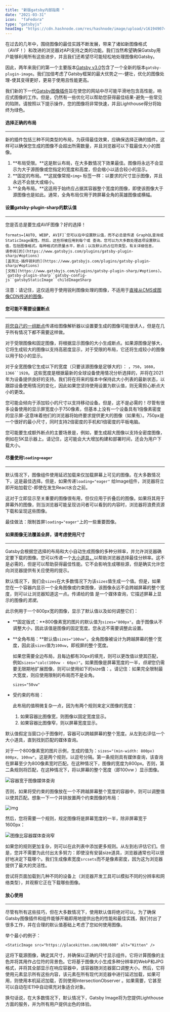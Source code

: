 ```yaml
---
title: "新版gatsby内部指南 "
date: "2021-03-31"
icon:  "faFedora"
type: "gatsbyjs"
headImg: "https://cdn.hashnode.com/res/hashnode/image/upload/v1619490746440/vIDasKwWz.png?w=1600&h=840&fit=crop&crop=entropy&auto=compre"
---
```


在过去的几年中，围绕图像的最佳实践不断发展，带来了诸如新图像格式（AVIF！）和改进的浏览器对API支持之类的功能。我们当然希望确保Gatsby用户能够利用所有这些进步，并且我们还希望尽可能轻松地处理图像和Gatsby。 

因此，两年来我们的第一个主要版本[Gatsby v3.0](https://www.gatsbyjs.com/docs/reference/release-notes/v3.0/)包含了一个全新的版本`gatsby-plugin-image`。我们加倍考虑了Gatsby框架的最大优势之一-健壮，优化的图像处理-使其变得更好，更易于使用且性能更高。 

我们新的下一代[Gatsby图像插件](https://www.gatsbyjs.com/plugins/gatsby-plugin-image)旨在使您的网站中尽可能平滑地包含高性能，响应式图像的工作。但是，仍然有一些优化可以帮助您获得最佳结果-避免一些常见的陷阱。请按照以下提示操作，您的图像将非常快速，并且Lighthouse得分将始终为绿色。

#### 选择正确的布局

---

新的插件包括三种不同类型的布局，为获得最佳效果，应确保选择正确的插件。这样可以确保您生成的图像不会超出所需数量，并且浏览器可以下载最佳大小的图像。

1. **布局受限。**这是默认布局，在大多数情况下效果最佳。图像将永远不会显示为大于源图像或您指定的宽度和高度，但会缩小以适合较小的显示。
2. **固定的布局。**这就像常规`<img>` 标签一样：以要求的尺寸显示图像，并且永远不会放大或缩小。
3. **全角布局。**这适用于始终应占据其容器整个宽度的图像，即使该图像大于源图像也是如此。通常，全角布局仅用于跨屏幕全角的英雄图像或横幅。

#### 设置gatsby-plugin-sharp的默认值

----

您是否总是要生成AVIF图像？好的选择！ 

```
formats=[AUTO, WEBP, AVIF]`您可以在中设置默认值，而不必总是传递 GraphQL查询或StaticImage属性。然后，这些将被应用到每个或 查询。您可以为大多数处理选项设置默认值，包括图像格式。每种格式的质量水平，断点；以及默认的占位符类型。有关详细信息，
请参阅[的](https://www.gatsbyjs.com/plugins/gatsby-plugin-sharp/#options)
[盖茨比-插件锐利的](https://www.gatsbyjs.com/plugins/gatsby-plugin-sharp/#options)
[文档](https://www.gatsbyjs.com/plugins/gatsby-plugin-sharp/#options)。 
`gatsby-plugin-sharp``gatsby-config-js``gatsbyStaticImage``childImageSharp
```

注意：请记住，这仅适用于使用锐利图像处理的图像，不适用于[直接从CMS或图像CDN传送的图像](https://www.gatsbyjs.com/docs/how-to/images-and-media/using-gatsby-plugin-image/#using-images-from-a-cms-or-cdn)。

#### 您可能不需要设置断点

----

[将您自己的一组断点](https://www.gatsbyjs.com/docs/reference/built-in-components/gatsby-plugin-image/#all-options)传递给图像解析器以设置要生成的图像可能很诱人，但是在几乎所有情况下都不需要这样做。 

对于受限图像和固定图像，将根据显示图像的大小生成断点。如果源图像足够大，它将生成较大的图像以支持高密度显示，对于受限的布局，它还将生成较小的图像以用于较小的显示。 

对于全宽图像它生成以下的宽度（只要该源图像是足够大的）： ，`750`，`1080`，`1366``1920`。 这些宽度是根据最新的全球设备使用情况分析选择的，并将在2021年为设备提供良好的支持。我们将在将来的版本中保持此大小列表的最新状态，以跟踪设备使用情况的变化，因此如果您坚持使用设置为默认值，则无需担心断点大小的更改。

您可能会倾向于添加较小的尺寸以支持移动设备。但是，这不是必需的！尽管有很多设备使用的显示屏宽度小于750像素，但基本上没有一个设备具有1倍像素密度的显示屏-这意味着他们的浏览器将始终要求提供更大的图像（如果有）。750px是一个很好的最小尺寸，同时支持2倍密度的手机和1倍密度的平板电脑。

您可能要生成额外断点的主要场景是，例如，要生成超大图像以支持全密度图像，例如在5K显示器上。请记住，这可能会大大增加构建和部署时间，还会为用户下载大小。

#### 尽量使用`loading=eager`

----

默认情况下，图像组件使用延迟加载来仅加载屏幕上可见的图像。在大多数情况下，这是最佳选择。但是，如果传递`loading="eager"` 给Image组件，浏览器将立即开始加载它-即使在发生React水合之前。

这对于立即显示至关重要的图像很有用，但仅应用于折叠后的图像。如果将其用于屏幕外的图像，则当浏览器可能呈现访问者可以看到的内容时，浏览器将浪费资源下载和呈现这些图像。

最佳做法：限制首屏`loading="eager"`上的一些重要图像。

#### 如果图像无法覆盖全屏，请考虑使用尺寸

----

Gatsby会根据您选择的布局和大小自动生成图像的多种分辨率，并允许浏览器确定要下载的图像。您可以传递一个[大小道具，](https://developer.mozilla.org/en-US/docs/Web/API/HTMLImageElement/sizes)以帮助浏览器选择最佳分辨率。这不是必需的，但是可以帮助获得最佳性能。它不会影响生成哪些源，但是确实允许您向浏览器提供有关应使用的提示。 

默认情况下，我们会`sizes`在大多数情况下为该`sizes`值生成一个值。但是，如果您在一个容器内显示一个全角图像或约束图像，该图像永远不会跨越屏幕的整个宽度，则可以让浏览器知道这一点。传递给的值 是一个媒体查询，它描述屏幕上显示的图像的*宽度*。 

此示例用于一个800px宽的图像，显示了默认值以及如何调整它们：

- **固定版式：**800像素宽的图片的默认值为`sizes="800px"`。由于图像从不调整大小，因此该值是图像的固定宽度。您永远不需要调整此设置。

- **全角布局：**默认值`sizes="100vw"`。全角图像被设计为跨越屏幕的整个宽度，因此该`sizes`值为`100vw`，即视屏的整个宽度。

  如果您需要全边布局，且每边都有30px的填充，则可以更改值以使其匹配，例如`sizes="calc(100vw - 60px)"`。如果图像是屏幕宽度的一半，*但是*您仍需要无限期地扩展图像，则可以使用如下的size值：。请记住：如果完全限制最大宽度，则应使用限制的布局而不是全角。

  `sizes="50vw"`

- 受约束的布局：

  此布局的值稍微复杂一点，因为有两个规则来定义图像的宽度：

  1. 如果容器比图像宽，则图像以固定宽度显示。
  2. 如果容器比图像窄，则以屏幕宽度显示。

默认值假定当窗口小于图像时，容器可以跨越屏幕的整个宽度。从左到右评估一个大小道具，直到找到匹配的媒体查询。

对于一个800像素宽的图片示例，生成的值为：`sizes="(min-width: 800px) 800px, 100vw"`。这是两个规则，以逗号分隔。第一条规则具有媒体查询，该查询在屏幕至少为800像素宽时匹配。在这种情况下，图像的宽度为800px。否则，第二条规则将匹配，在这种情况下，将以屏幕的整个宽度（即100vw ）显示图像。

 

![容器宽于图像媒体查询](https://www.gatsbyjs.com/static/43f27855515a2e18fa6cf52f103282d2/ee604/container_wider_than_image.png)



否则，如果将受约束的图像放在一个不跨越屏幕整个宽度的容器中，则可以调整值以使其匹配。想象一下一个并排放置两个约束图像的布局：

![img](https://www.gatsbyjs.com/static/cc5469698bcde909b76dbff5a84ecd8f/7164e/side_by_side.png)



然后，您将需要一个规则，规定图像将是屏幕宽度的一半，除非屏幕宽于1600px：

![图像比容器媒体查询窄](https://www.gatsbyjs.com/static/29de30393d26a2d50a56f927e284d4ad/ee604/container_narrower_than_img.png)



如果您的规则更加复杂，则可以在此列表中添加更多规则。从左到右评估它们。但是，您并不需要为此付出太多努力：即使没有安装size道具，浏览器通常也可以很好地决定下载哪个。我们生成像素宽度`srcsets`而不是像素密度，因为这为浏览器提供了最大的灵活性。 

尝试将页面加载到几种不同的设备上（浏览器开发工具可以模拟不同的分辨率和网络类型），并观察它正在下载哪些图像。

#### 放心使用

----

尽管有所有这些技巧，但在大多数情况下，使用默认值将绝对可以。为了确保Gatsby图像插件和组件能够开箱即用地提供出色的性能和最佳实践，我们付出了很多工作，并在合理的默认值基础上考虑了您如何使用图像。 

举个最小的例子：

```JSX
<StaticImage src="https://placekitten.com/800/600" alt="Kitten" />
```

这将下载源图像，确定其尺寸，并确保以正确的尺寸显示组件。它将计算图像的主色并将其用作占位符的背景色。它将基于图像大小生成多种分辨率的WebP和JPG格式，并将其全部显示在响应容器中，该容器随浏览器窗口调整大小。然后，它将使用<picture>元素显示所有这些内容，该元素在所有现代浏览器中进行延迟加载，如果可用，则使用本机延迟加载，否则使用IntersectionObserver 。如果需要，它甚至可以自动在IE11中自动填充对象适合对象。 

换句话说，在大多数情况下，默认情况下，Gatsby Image将为您提供Lighthouse方面的服务，并为所有用户提供出色的体验。